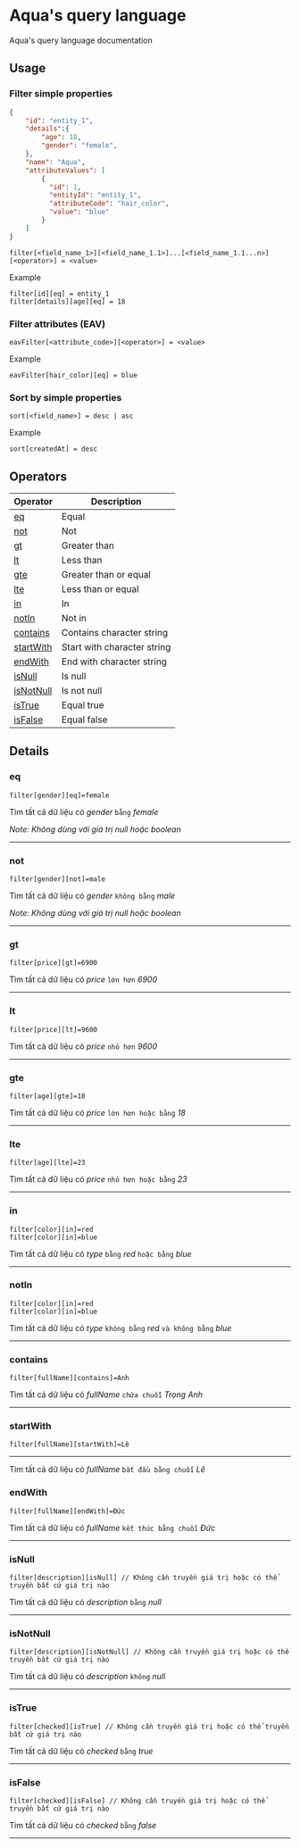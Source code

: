# Aqua's query language

Aqua's query language documentation

## Usage

### Filter simple properties
```json
{
    "id": "entity_1",
    "details":{
        "age": 18,
        "gender": "female",
    },
    "name": "Aqua",
    "attributeValues": [
        {
          "id": 1,
          "entityId": "entity_1",
          "attributeCode": "hair_color",
          "value": "blue"
        }
    ]
}
```

```
filter[<field_name_1>][<field_name_1.1>]...[<field_name_1.1...n>][<operator>] = <value>
```
Example 
```
filter[id][eq] = entity_1
filter[details][age][eq] = 18
```
### Filter attributes (EAV)
```
eavFilter[<attribute_code>][<operator>] = <value>
```
Example 
```
eavFilter[hair_color][eq] = blue
```

### Sort by simple properties
```
sort[<field_name>] = desc | asc
```
Example 
```
sort[createdAt] = desc
```
## Operators

| Operator    | Description |
| ----------- | ----------- |
| [eq](#eq)| Equal|
| [not](#not)| Not|
| [gt](#gt)| Greater than|
| [lt](#lt)| Less than|
| [gte](#gte)| Greater than or equal|
| [lte](#lte)| Less than or equal|
| [in](#in) | In|
| [notIn](#notIn)| Not in|
| [contains](#contains)| Contains character string|
| [startWith](#startWith)| Start with character string|
| [endWith](#endWith)| End with character string|
| [isNull](#isNull)| Is null|
| [isNotNull](#isNotNull)| Is not null|
| [isTrue](#isTrue)| Equal true|
| [isFalse](#isFalse)| Equal false|

## Details
### eq

```
filter[gender][eq]=female
```

Tìm tất cả dữ liệu có *gender* `bằng` *female*

*Note: Không dùng với giá trị null hoặc boolean*

---

### not

```
filter[gender][not]=male
```

Tìm tất cả dữ liệu có *gender* `không bằng` *male*

*Note: Không dùng với giá trị null hoặc boolean*

---

### gt

```
filter[price][gt]=6900
```

Tìm tất cả dữ liệu có *price* `lớn hơn` *6900*

---

### lt

```
filter[price][lt]=9600
```

Tìm tất cả dữ liệu có *price* `nhỏ hơn` *9600*

---

### gte

```
filter[age][gte]=18
```

Tìm tất cả dữ liệu có *price* `lớn hơn hoặc bằng` *18*

---

### lte

```
filter[age][lte]=23
```

Tìm tất cả dữ liệu có *price* `nhỏ hơn hoặc bằng` *23*

---

### in

```
filter[color][in]=red
filter[color][in]=blue
```

Tìm tất cả dữ liệu có *type* `bằng` *red* `hoặc bằng` *blue*

---

### notIn

```
filter[color][in]=red
filter[color][in]=blue
```

Tìm tất cả dữ liệu có *type* `không bằng` *red* `và không bằng` *blue*

---

### contains

```
filter[fullName][contains]=Anh
```

Tìm tất cả dữ liệu có *fullName* `chứa chuỗi` *Trọng Anh*

---

### startWith

```
filter[fullName][startWith]=Lê
```

---

Tìm tất cả dữ liệu có *fullName* `bắt đầu bằng chuỗi` *Lê*

### endWith

```
filter[fullName][endWith]=Đức
```

Tìm tất cả dữ liệu có *fullName* `kết thúc bằng chuỗi` *Đức*

---

### isNull

```
filter[description][isNull] // Không cần truyền giá trị hoặc có thể truyền bất cứ giá trị nào
```

Tìm tất cả dữ liệu có *description* `bằng` *null*

---

### isNotNull

```
filter[description][isNotNull] // Không cần truyền giá trị hoặc có thể truyền bất cứ giá trị nào
```

Tìm tất cả dữ liệu có *description* `không` *null*

---

### isTrue

```
filter[checked][isTrue] // Không cần truyền giá trị hoặc có thể truyền bất cứ giá trị nào
```

Tìm tất cả dữ liệu có *checked* `bằng` *true*

---

### isFalse

```
filter[checked][isFalse] // Không cần truyền giá trị hoặc có thể truyền bất cứ giá trị nào
```

Tìm tất cả dữ liệu có *checked* `bằng` *false*

---

